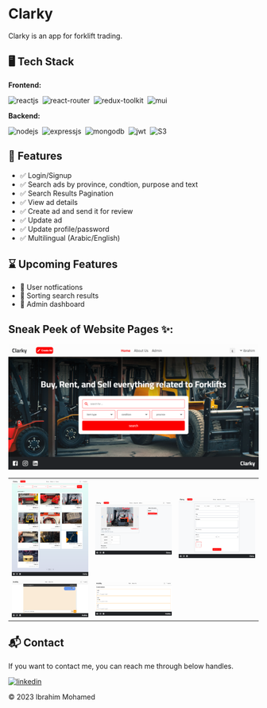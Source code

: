 # Clarky

Clarky is an app for forklift trading.

<!-- [Demo - Visit Now](https://arabity-fzmr.onrender.com) 🚀 -->

## 🖥️ Tech Stack

**Frontend:**

![reactjs](https://img.shields.io/badge/React-20232A?style=for-the-badge&logo=react&logoColor=61DAFB)&nbsp;
![react-router](https://img.shields.io/badge/React_Router-CA4245?style=for-the-badge&logo=react-router&logoColor=white)&nbsp;
![redux-toolkit](https://img.shields.io/badge/Redux_Toolkit-593D88?style=for-the-badge&logo=redux&logoColor=white)&nbsp;
![mui](https://img.shields.io/badge/Material--Icons-0081CB?style=for-the-badge&logo=material-ui&logoColor=white)&nbsp;

**Backend:**

![nodejs](https://img.shields.io/badge/Node.js-43853D?style=for-the-badge&logo=node.js&logoColor=white)&nbsp;
![expressjs](https://img.shields.io/badge/Express.js-000000?style=for-the-badge&logo=express&logoColor=white)&nbsp;
![mongodb](https://img.shields.io/badge/MongoDB-4EA94B?style=for-the-badge&logo=mongodb&logoColor=white)&nbsp;
![jwt](https://img.shields.io/badge/JWT-000000?style=for-the-badge&logo=JSON%20web%20tokens&logoColor=white)&nbsp;
![S3](https://img.shields.io/badge/Amazon_S3-569a31?style=for-the-badge&logo=amazons3&logoColor=white)&nbsp;

<!-- **Deployed On:**

![netlify](https://img.shields.io/badge/netlify-32e6e2?style=for-the-badge&logo=netlify&logoColor=white) -->

## 🚀 Features

- ✅ Login/Signup
- ✅ Search ads by province, condtion, purpose and text
- ✅ Search Results Pagination
- ✅ View ad details
- ✅ Create ad and send it for review
- ✅ Update ad
- ✅ Update profile/password
- ✅ Multilingual (Arabic/English)

## ⌛ Upcoming Features

- 🚧 User notfications
- 🚧 Sorting search results
- 🚧 Admin dashboard

## Sneak Peek of Website Pages ✨:

![home](images/img-1.png)

<table>
  <tr>
    <td><img src="images/img-2.png" alt="mockups" /></td>
    <td><img src="images/img-3.png" alt="mockup" /></td>
    <td><img src="images/img-4.png" alt="mockup" /></td>
  </tr>
   <tr>
    <td><img src="images/img-5.png" alt="mockup" /></td>
    <td><img src="images/img-6.png" alt="mockup" /></td>
  </tr>
</table>

<h2>📬 Contact</h2>

If you want to contact me, you can reach me through below handles.

[![linkedin](https://img.shields.io/badge/LinkedIn-0077B5?style=for-the-badge&logo=linkedin&logoColor=white)](https://www.linkedin.com/in/ibrahim-embaby)

© 2023 Ibrahim Mohamed
